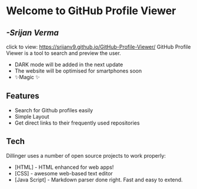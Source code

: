 # Welcome to GitHub Profile Viewer
## _-Srijan Verma_

click to view: https://srijanv9.github.io/GitHub-Profile-Viewer/
GitHub Profile Viewer is a tool to search and preview the user.
- DARK mode will be added in the next update
- The website will be optimised for smartphones soon
- ✨Magic ✨

## Features
- Search for Github profiles easily
- Simple Layout
- Get direct links to their frequently used repositories

## Tech

Dillinger uses a number of open source projects to work properly:

- [HTML] - HTML enhanced for web apps!
- [CSS] - awesome web-based text editor
- [Java Script] - Markdown parser done right. Fast and easy to extend.
